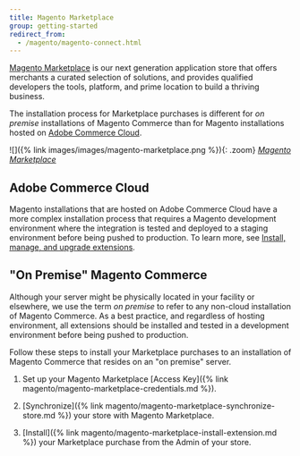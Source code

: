 ```yaml
---
title: Magento Marketplace
group: getting-started
redirect_from:
  - /magento/magento-connect.html
---
```


[Magento Marketplace][1] is our next generation application store that offers merchants a curated selection of solutions, and provides qualified developers the tools, platform, and prime location to build a thriving business.

The installation process for Marketplace purchases is different for _on premise_ installations of Magento Commerce than for Magento installations hosted on [Adobe Commerce Cloud][2].

![]({% link images/images/magento-marketplace.png %}){: .zoom}
_[Magento Marketplace][1]_

## Adobe Commerce Cloud

Magento installations that are hosted on Adobe Commerce Cloud have a more complex installation process that requires a Magento development environment where the integration is tested and deployed to a staging environment before being pushed to production. To learn more, see [Install, manage, and upgrade extensions][3].

## "On Premise" Magento Commerce

Although your server might be physically located in your facility or elsewhere, we use the term _on premise_ to refer to any non-cloud installation of Magento Commerce. As a best practice, and regardless of hosting environment, all extensions should be installed and tested in a development environment before being pushed to production.

Follow these steps to install your Marketplace purchases to an installation of Magento Commerce that resides on an "on premise" server.

1. Set up your Magento Marketplace [Access Key]({% link magento/magento-marketplace-credentials.md %}).

1. [Synchronize]({% link magento/magento-marketplace-synchronize-store.md %}) your store with Magento Marketplace.

1. [Install]({% link magento/magento-marketplace-install-extension.md %}) your Marketplace purchase from the Admin of your store.

[1]: https://marketplace.magento.com/
[2]: https://www.adobe.com/commerce/magento/enterprise.html
[3]: https://devdocs.magento.com/cloud/howtos/install-components.html
